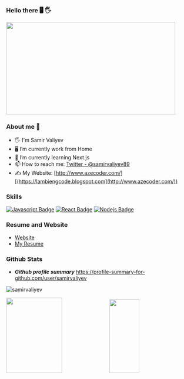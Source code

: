 ### Hello there 🖥️ 🖐️

<img src='https://i.pinimg.com/originals/8b/35/fe/8b35fef55fba1a201c9c7a11d3ec3d64.gif' width='460"' height='250"'>

### About me 🐬

- 🖐️ I'm Samir Valiyev
- 🖥️ I’m currently work from Home
- 🌱 I’m currently learning Next.js
- 📫 How to reach me: [Twitter - @samirvaliyev89](https://twitter.com/samirvaliyev89)
- ✍️ My Website: [http://www.azecoder.com/][(https://lambiengcode.blogspot.com](http://www.azecoder.com/))


### Skills

[![Javascript Badge](https://img.shields.io/badge/-Javascript-F0DB4F?style=for-the-badge&labelColor=black&logo=javascript&logoColor=F0DB4F)](#) [![React Badge](https://img.shields.io/badge/-React-61DBFB?style=for-the-badge&labelColor=black&logo=react&logoColor=61DBFB)](#) [![Nodejs Badge](https://img.shields.io/badge/-Nodejs-3C873A?style=for-the-badge&labelColor=black&logo=node.js&logoColor=3C873A)](#) 


### Resume and Website


- [Website](http://www.azecoder.com/)
- [My Resume](https://docs.google.com/document/d/1gyghV5__FW86sC3xs_1QtT6xhTfcH1r8wskbvfZXb_U/edit?usp=sharing)

### Github Stats

- ***Github profile summary*** <a href="https://profile-summary-for-github.com/user/samirvaliyev">https://profile-summary-for-github.com/user/samirvaliyev</a>

<p>
<img src="https://github-readme-streak-stats.herokuapp.com/?user=samirvaliyev&theme=blueberry" alt="samirvaliyev"/>
</p>

<p>
<img src="https://github-readme-stats.vercel.app/api?username=samirvaliyev&count_private=true&show_icons=true&theme=blueberry" width=55% height="204px"/>
<img src="https://github-readme-stats.vercel.app/api/top-langs/?username=samirvaliyev&show_icons=true&layout=compact&cache_seconds=1800&langs_count=8&theme=blueberry&count_private=true&show_icons=true" width=40% height="200px"/>
</p>

